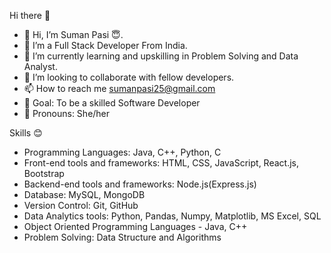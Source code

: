  Hi there 👋
- 👋 Hi, I’m Suman Pasi 😇.
- 👀 I’m a Full Stack Developer From India.
- 🌱 I’m currently learning and upskilling in Problem Solving  and Data Analyst.
- 💞️ I’m looking to collaborate with fellow developers.
- 📫 How to reach me sumanpasi25@gmail.com
- 🥅 Goal: To be a skilled Software Developer
- 🤗 Pronouns: She/her

   
Skills 😊
- Programming Languages: Java, C++, Python, C
- Front-end tools and frameworks: HTML, CSS, JavaScript, React.js, Bootstrap
- Backend-end tools and frameworks: Node.js(Express.js)
- Database: MySQL, MongoDB
- Version Control: Git, GitHub
- Data Analytics tools: Python, Pandas, Numpy, Matplotlib, MS Excel, SQL
- Object Oriented Programming Languages - Java, C++
- Problem Solving: Data Structure and Algorithms
